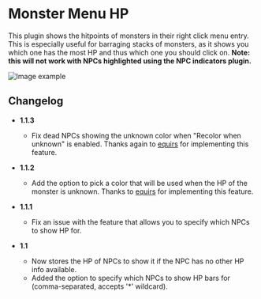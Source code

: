 # Monster Menu HP

This plugin shows the hitpoints of monsters in their right click menu entry. This is especially useful for barraging 
stacks of monsters, as it shows you which one has the most HP and thus which one you should click on. 
**Note: this will not work with NPCs highlighted using the NPC indicators plugin.** 

![Image example](https://i.imgur.com/JBwmeyE.png)

## Changelog
 - **1.1.3**
   - Fix dead NPCs showing the unknown color when "Recolor when unknown" is enabled. Thanks again to [equirs](https://github.com/equirs) for 
   implementing this feature.
   
 - **1.1.2**
   - Add the option to pick a color that will be used when the HP of the monster is unknown. Thanks to [equirs](https://github.com/equirs) for 
   implementing this feature.

 - **1.1.1**
   - Fix an issue with the feature that allows you to specify which NPCs to show HP for.
 
 - **1.1**
   - Now stores the HP of NPCs to show it if the NPC has no other HP info available.
   - Added the option to specify which NPCs to show HP bars for (comma-separated, accepts '*' wildcard).
